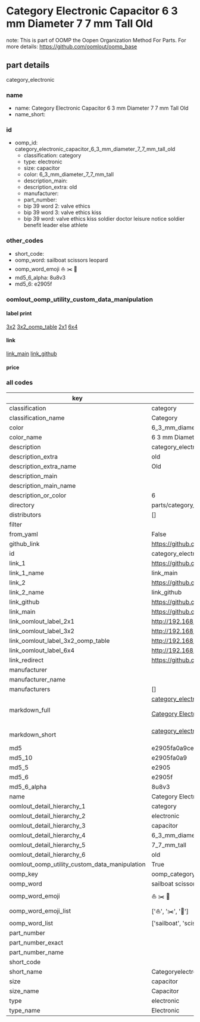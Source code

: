 # Category Electronic Capacitor 6 3 mm Diameter 7 7 mm Tall Old  

note: This is part of OOMP the Oopen Organization Method For Parts. For more details: https://github.com/oomlout/oomp_base

##  part details
  



category_electronic



### name
* name: Category Electronic Capacitor 6 3 mm Diameter 7 7 mm Tall Old
* name_short: 
### id
* oomp_id: category_electronic_capacitor_6_3_mm_diameter_7_7_mm_tall_old
  * classification: category
  * type: electronic
  * size: capacitor
  * color: 6_3_mm_diameter_7_7_mm_tall
  * description_main: 
  * description_extra: old
  * manufacturer: 
  * part_number: 
  * bip 39 word 2: valve ethics
  * bip 39 word 3: valve ethics kiss
  * bip 39 word: valve ethics kiss soldier doctor leisure notice soldier benefit leader else athlete

### other_codes
* short_code: 
* oomp_word: sailboat scissors leopard
* oomp_word_emoji :sailboat: :scissors: :leopard:
* md5_6_alpha: 8u8v3
* md5_6: e2905f






### oomlout_oomp_utility_custom_data_manipulation
#### label print
[3x2](http://192.168.1.245:1112/?label=oomp%208u8v3)
[3x2_oomp_table](http://192.168.1.108:1112/?label=oomp%208u8v3)
[2x1](http://192.168.1.242:1112/?label=oomp%208u8v3)
[6x4](http://192.168.1.55:1112/?label=oomp%208u8v3)    

#### link

[link_main](https://github.com/oomlout/oomlout_oomp_version_1_messy/tree/main/parts/category_electronic_capacitor_6_3_mm_diameter_7_7_mm_tall_old) [link_github](https://github.com/oomlout/oomlout_oomp_version_1_messy/tree/main/parts/category_electronic_capacitor_6_3_mm_diameter_7_7_mm_tall_old)                             

#### price







### all codes 
| key | value |  
| --- | --- |  
| classification | category |  
| classification_name | Category |  
| color | 6_3_mm_diameter_7_7_mm_tall |  
| color_name | 6 3 mm Diameter 7 7 mm Tall |  
| description | category_electronic |  
| description_extra | old |  
| description_extra_name | Old |  
| description_main |  |  
| description_main_name |  |  
| description_or_color | 6  |  
| directory | parts/category_electronic_capacitor_6_3_mm_diameter_7_7_mm_tall_old |  
| distributors | [] |  
| filter |  |  
| from_yaml | False |  
| github_link | https://github.com/oomlout/oomlout_oomp_part_src/tree/main/parts/category_electronic_capacitor_6_3_mm_diameter_7_7_mm_tall_old |  
| id | category_electronic_capacitor_6_3_mm_diameter_7_7_mm_tall_old |  
| link_1 | https://github.com/oomlout/oomlout_oomp_version_1_messy/tree/main/parts/category_electronic_capacitor_6_3_mm_diameter_7_7_mm_tall_old |  
| link_1_name | link_main |  
| link_2 | https://github.com/oomlout/oomlout_oomp_version_1_messy/tree/main/parts/category_electronic_capacitor_6_3_mm_diameter_7_7_mm_tall_old |  
| link_2_name | link_github |  
| link_github | https://github.com/oomlout/oomlout_oomp_version_1_messy/tree/main/parts/category_electronic_capacitor_6_3_mm_diameter_7_7_mm_tall_old |  
| link_main | https://github.com/oomlout/oomlout_oomp_version_1_messy/tree/main/parts/category_electronic_capacitor_6_3_mm_diameter_7_7_mm_tall_old |  
| link_oomlout_label_2x1 | http://192.168.1.242:1112/?label=oomp%208u8v3 |  
| link_oomlout_label_3x2 | http://192.168.1.245:1112/?label=oomp%208u8v3 |  
| link_oomlout_label_3x2_oomp_table | http://192.168.1.108:1112/?label=oomp%208u8v3 |  
| link_oomlout_label_6x4 | http://192.168.1.55:1112/?label=oomp%208u8v3 |  
| link_redirect | https://github.com/oomlout/oomlout_oomp_version_1_messy/tree/main/parts/category_electronic_capacitor_6_3_mm_diameter_7_7_mm_tall_old |  
| manufacturer |  |  
| manufacturer_name |  |  
| manufacturers | [] |  
| markdown_full | [category_electronic_capacitor_6_3_mm_diameter_7_7_mm_tall_old](none)<br>[](none)<br>[Category Electronic Capacitor 6 3 Mm Diameter 7 7 Mm Tall Old](none)<br><br> |  
| markdown_short | [category_electronic_capacitor_6_3_mm_diameter_7_7_mm_tall_old](none)<br><br> |  
| md5 | e2905fa0a9ce92ddfea02ce8f5936f88 |  
| md5_10 | e2905fa0a9 |  
| md5_5 | e2905 |  
| md5_6 | e2905f |  
| md5_6_alpha | 8u8v3 |  
| name | Category Electronic Capacitor 6 3 mm Diameter 7 7 mm Tall Old |  
| oomlout_detail_hierarchy_1 | category |  
| oomlout_detail_hierarchy_2 | electronic |  
| oomlout_detail_hierarchy_3 | capacitor |  
| oomlout_detail_hierarchy_4 | 6_3_mm_diameter |  
| oomlout_detail_hierarchy_5 | 7_7_mm_tall |  
| oomlout_detail_hierarchy_6 | old |  
| oomlout_oomp_utility_custom_data_manipulation | True |  
| oomp_key | oomp_category_electronic_capacitor_6_3_mm_diameter_7_7_mm_tall_old |  
| oomp_word | sailboat scissors leopard |  
| oomp_word_emoji | :sailboat: :scissors: :leopard: |  
| oomp_word_emoji_list | [':sailboat:', ':scissors:', ':leopard:'] |  
| oomp_word_list | ['sailboat', 'scissors', 'leopard'] |  
| part_number |  |  
| part_number_exact |  |  
| part_number_name |  |  
| short_code |  |  
| short_name | Categoryelectronic |  
| size | capacitor |  
| size_name | Capacitor |  
| type | electronic |  
| type_name | Electronic |  
